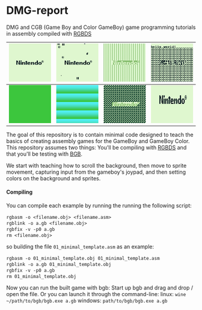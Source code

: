 # DMG-report

DMG and CGB (Game Boy and Color GameBoy) game programming tutorials in assembly compiled with [RGBDS](https://github.com/rednex/rgbds)

| ![minimal_background_scroll](images/minimal_background_scroll.asmclip.gif) | ![better_sprite_moves](images/better_sprite_moves.asmclip.gif) | ![palette_change_animation](images/palette_change_animation.asmclip.gif) | ![hello_world_background](images/hello_world_background.asmclip.gif) |
| -- | -- | -- | -- |
| ![color_palette_exploration](images/color_palette_exploration.asmclip.gif) | ![background_color_gradient](images/background_color_gradient.asmclip.gif) | ![custom_graphics](images/custom_graphics.asmclip.gif) | ![background_2x_height](images/background_2x_height.asmclip.gif) |

The goal of this repository is to contain minimal code designed to teach the basics of creating assembly games for the GameBoy and GameBoy Color. This repository assumes two things: You'll be compiling with [RGBDS](https://github.com/rednex/rgbds) and that you'll be testing with [BGB](http://bgb.bircd.org/).

We start with teaching how to scroll the background, then move to sprite movement, capturing input from the gameboy's joypad, and then setting colors on the background and sprites.

#### Compiling

You can compile each example by running the running the following script:
```
rgbasm -o <filename.obj> <filename.asm>
rgblink -o a.gb <filename.obj>
rgbfix -v -p0 a.gb
rm <filename.obj>
```
so building the file `01_minimal_template.asm` as an example:
```
rgbasm -o 01_minimal_template.obj 01_minimal_template.asm
rgblink -o a.gb 01_minimal_template.obj
rgbfix -v -p0 a.gb
rm 01_minimal_template.obj
```
Now you can run the built game with bgb: Start up bgb and drag and drop / open the file. Or you can launch it through the command-line:
linux:
`wine ~/path/to/bgb/bgb.exe a.gb`
windows:
`path/to/bgb/bgb.exe a.gb`
